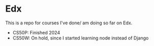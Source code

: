 # Edx

This is a repo for courses I've done/ am doing so far on Edx.

* CS50P: Finished 2024
* CS50W: On hold, since I started learning node instead of Django
